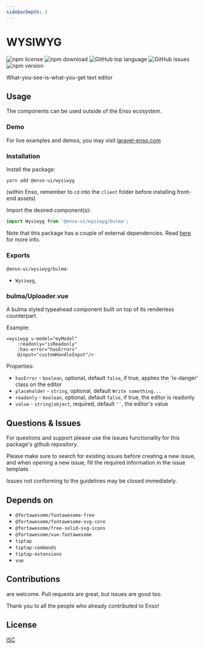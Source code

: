 ```yaml
---
sidebarDepth: 3
---
```


# WYSIWYG

![npm license](https://img.shields.io/npm/l/@enso-ui/wysiwyg.svg) 
![npm download](https://img.shields.io/npm/dm/@enso-ui/wysiwyg.svg) 
![GitHub top language](https://img.shields.io/github/languages/top/enso-ui/wysiwyg.svg) 
![GitHub issues](https://img.shields.io/github/issues/enso-ui/wysiwyg.svg) 
![npm version](https://img.shields.io/npm/v/@enso-ui/wysiwyg.svg) 

What-you-see-is-what-you-get text editor

## Usage

The components can be used outside of the Enso ecosystem.

### Demo

For live examples and demos, you may visit [laravel-enso.com](https://www.laravel-enso.com)

### Installation

Install the package:
```
yarn add @enso-ui/wysiwyg
```

(within Enso, remember to `cd` into the `client` folder before installing front-end assets)

Import the desired component(s):
```js
import Wysiwyg from '@enso-ui/wysiwyg/bulma';
```

Note that this package has a couple of external dependencies. 
Read [here](https://docs.laravel-enso.com/frontend/#other-dependencies) for more info.

### Exports

`@enso-ui/wysiwyg/bulma`:
- `Wysiwyg`,

### bulma/Uploader.vue

A bulma styled typeahead component built on top of its renderless counterpart.

Example:
```vue
<wysiwyg v-model="myModel"
    :readonly="isReadonly"
    :has-error="hasErrors"
    @input="customHandleInput"/>
```

Properties:
- `hasError` - `boolean`, optional, default `false`, if true, applies the 'is-danger' class on the editor
- `placeholder` - `string`, optional, default `Write something...`
- `readonly` - `boolean`, optional, default `false`, if true, the editor is readonly
- `value` - `string|object`, required, default `''`, the editor's value

## Questions & Issues

For questions and support please use the issues functionality
for this package's github repository.

Please make sure to search for existing issues before creating a new issue,
and when opening a new issue, fill the required information in the issue template.

Issues not conforming to the guidelines may be closed immediately.

## Depends on

- `@fortawesome/fontawesome-free`
- `@fortawesome/fontawesome-svg-core`
- `@fortawesome/free-solid-svg-icons`
- `@fortawesome/vue-fontawesome`
- `tiptap`
- `tiptap-commands`
- `tiptap-extensions`
- `vue`

## Contributions

are welcome. Pull requests are great, but issues are good too.

Thank you to all the people who already contributed to Enso!

## License

[ISC](https://opensource.org/licenses/ISC)
